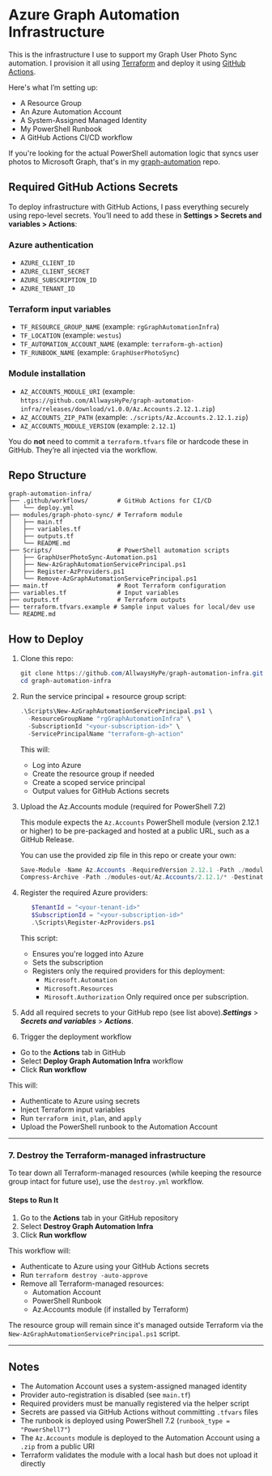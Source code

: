# Azure Graph Automation Infrastructure

This is the infrastructure I use to support my Graph User Photo Sync automation. I provision it all using [Terraform](https://www.terraform.io/) and deploy it using [GitHub Actions](https://docs.github.com/en/actions).

Here's what I’m setting up:

- A Resource Group
- An Azure Automation Account
- A System-Assigned Managed Identity
- My PowerShell Runbook
- A GitHub Actions CI/CD workflow

If you're looking for the actual PowerShell automation logic that syncs user photos to Microsoft Graph, that's in my [graph-automation](https://github.com/AllwaysHyPe/graph-automation) repo.

## Required GitHub Actions Secrets

To deploy infrastructure with GitHub Actions, I pass everything securely using repo-level secrets.
You’ll need to add these in **Settings > Secrets and variables > Actions**:

### Azure authentication
- `AZURE_CLIENT_ID`
- `AZURE_CLIENT_SECRET`
- `AZURE_SUBSCRIPTION_ID`
- `AZURE_TENANT_ID`

### Terraform input variables
- `TF_RESOURCE_GROUP_NAME` (example: `rgGraphAutomationInfra`)
- `TF_LOCATION` (example: `westus`)
- `TF_AUTOMATION_ACCOUNT_NAME` (example: `terraform-gh-action`)
- `TF_RUNBOOK_NAME` (example: `GraphUserPhotoSync`)

### Module installation

- `AZ_ACCOUNTS_MODULE_URI` (example: `https://github.com/AllwaysHyPe/graph-automation-infra/releases/download/v1.0.0/Az.Accounts.2.12.1.zip`)
- `AZ_ACCOUNTS_ZIP_PATH` (example: `./scripts/Az.Accounts.2.12.1.zip`)
- `AZ_ACCOUNTS_MODULE_VERSION` (example: `2.12.1`)

You do **not** need to commit a `terraform.tfvars` file or hardcode these in GitHub. They’re all injected via the workflow.

## Repo Structure

```
graph-automation-infra/
├── .github/workflows/        # GitHub Actions for CI/CD
│   └── deploy.yml
├── modules/graph-photo-sync/ # Terraform module
│   ├── main.tf
│   ├── variables.tf
│   ├── outputs.tf
│   └── README.md
├── Scripts/                  # PowerShell automation scripts
│   ├── GraphUserPhotoSync-Automation.ps1
│   ├── New-AzGraphAutomationServicePrincipal.ps1
│   ├── Register-AzProviders.ps1
│   └── Remove-AzGraphAutomationServicePrincipal.ps1
├── main.tf                   # Root Terraform configuration
├── variables.tf              # Input variables
├── outputs.tf                # Terraform outputs
├── terraform.tfvars.example # Sample input values for local/dev use
└── README.md
```

## How to Deploy

1. Clone this repo:
   ```powershell
   git clone https://github.com/AllwaysHyPe/graph-automation-infra.git
   cd graph-automation-infra
   ```

2. Run the service principal + resource group script:
   ```powershell
   .\Scripts\New-AzGraphAutomationServicePrincipal.ps1 \
     -ResourceGroupName "rgGraphAutomationInfra" \
     -SubscriptionId "<your-subscription-id>" \
     -ServicePrincipalName "terraform-gh-action"
   ```
   This will:
   - Log into Azure
   - Create the resource group if needed
   - Create a scoped service principal
   - Output values for GitHub Actions secrets

3. Upload the Az.Accounts module (required for PowerShell 7.2)

   This module expects the `Az.Accounts` PowerShell module (version 2.12.1 or higher) to be pre-packaged and hosted at a public URL, such as a GitHub Release.

   You can use the provided zip file in this repo or create your own:

   ```powershell
   Save-Module -Name Az.Accounts -RequiredVersion 2.12.1 -Path ./modules-out
   Compress-Archive -Path ./modules-out/Az.Accounts/2.12.1/* -DestinationPath ./scripts/Az.Accounts.2.12.1.zip
   ```

4. Register the required Azure providers:
   ```powershell
      $TenantId = "<your-tenant-id>"
      $SubscriptionId = "<your-subscription-id>"
      .\Scripts\Register-AzProviders.ps1
   ```
   This script:
   - Ensures you're logged into Azure
   - Sets the subscription
   - Registers only the required providers for this deployment:
      - ```Microsoft.Automation```
      - ```Microsoft.Resources```
      - ```Mirosoft.Authorization```
   Only required once per subscription.

5. Add all required secrets to your GitHub repo (see list above).***Settings*** > ***Secrets and variables*** > ***Actions***.

6. Trigger the deployment workflow
- Go to the **Actions** tab in GitHub
- Select **Deploy Graph Automation Infra** workflow
- Click **Run workflow**

This will:
- Authenticate to Azure using secrets
- Inject Terraform input variables
- Run ```terraform init```, ```plan```, and ```apply```
- Upload the PowerShell runbook to the Automation Account

---

### 7. Destroy the Terraform-managed infrastructure

To tear down all Terraform-managed resources (while keeping the resource group intact for future use), use the `destroy.yml` workflow.

#### Steps to Run It

1. Go to the **Actions** tab in your GitHub repository  
2. Select **Destroy Graph Automation Infra**
3. Click **Run workflow**

This workflow will:
- Authenticate to Azure using your GitHub Actions secrets
- Run `terraform destroy -auto-approve`
- Remove all Terraform-managed resources:
  - Automation Account
  - PowerShell Runbook
  - Az.Accounts module (if installed by Terraform)

The resource group will remain since it's managed outside Terraform via the `New-AzGraphAutomationServicePrincipal.ps1` script.

---

## Notes
- The Automation Account uses a system-assigned managed identity
- Provider auto-registration is disabled (see ```main.tf```)
- Required providers must be manually registered via the helper script
- Secrets are passed via GitHub Actions without committing ```.tfvars``` files
- The runbook is deployed using PowerShell 7.2 (`runbook_type = "PowerShell7"`)
- The `Az.Accounts` module is deployed to the Automation Account using a `.zip` from a public URI
- Terraform validates the module with a local hash but does not upload it directly




